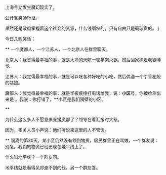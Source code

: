 上海今又发生魔幻现实了。


公开售卖通行证。

果然还是政府掌握着这个社会的资源，什么钱啊权的，只有自由只是最珍贵的。
j

今日几则笑话：

** 
一个魔都人，一个江苏人，一个北京人在群里聊天。

北京人：我觉得最幸福的事，就是大冷的天吃一顿羊肉火锅，然后回家抱着老婆睡觉。

江苏人：我觉得最幸福的事，就是可以吃各种好吃的小吃，然后偶遇一个丁香花般的姑娘。

魔都人：我觉得最幸福的事，就是半夜疾控打电话给我，说：**小区**号，你被检测出来是 。我说：你打错了，**小区是我们隔壁的小区。

** 

为什么这么多人不愿意来支援魔都了？领导在看汇报时大怒。

因为，相关人员小声说：他们听说来这里的人不管饭。

** 
隔离的第20天，某小区仍然没有领到物资，居民群里正在骂娘，一个群友说：别急，我们的物资已经出现在地平线上了。

什么叫地平线？一个群友问。

地平线就是看得见却走不到的线。另一个群友答。

